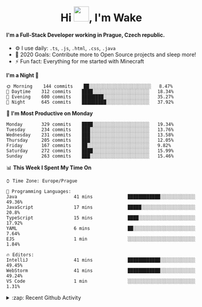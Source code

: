 <h1 align="center">Hi <img src="https://raw.githubusercontent.com/MrWakeCZ/MrWakeCZ/master/Hi.gif" width="40px" />, I'm Wake</h1>

#### I'm a Full-Stack Developer working in Prague, Czech republic.
- ⚙️ I use daily: `.ts`, `.js`, `.html`, `.css`, `.java`
- 🥅 2020 Goals: Contribute more to Open Source projects and sleep more!
- ⚡ Fun fact: Everything for me started with Minecraft

<!--START_SECTION:waka-->
**I'm a Night 🦉** 

```text
🌞 Morning    144 commits    ██░░░░░░░░░░░░░░░░░░░░░░░   8.47% 
🌆 Daytime    312 commits    ████░░░░░░░░░░░░░░░░░░░░░   18.34% 
🌃 Evening    600 commits    ████████░░░░░░░░░░░░░░░░░   35.27% 
🌙 Night      645 commits    █████████░░░░░░░░░░░░░░░░   37.92%

```
📅 **I'm Most Productive on Monday** 

```text
Monday       329 commits    ████░░░░░░░░░░░░░░░░░░░░░   19.34% 
Tuesday      234 commits    ███░░░░░░░░░░░░░░░░░░░░░░   13.76% 
Wednesday    231 commits    ███░░░░░░░░░░░░░░░░░░░░░░   13.58% 
Thursday     205 commits    ███░░░░░░░░░░░░░░░░░░░░░░   12.05% 
Friday       167 commits    ██░░░░░░░░░░░░░░░░░░░░░░░   9.82% 
Saturday     272 commits    ████░░░░░░░░░░░░░░░░░░░░░   15.99% 
Sunday       263 commits    ███░░░░░░░░░░░░░░░░░░░░░░   15.46%

```


📊 **This Week I Spent My Time On** 

```text
⌚︎ Time Zone: Europe/Prague

💬 Programming Languages: 
Java                     41 mins             ████████████░░░░░░░░░░░░░   49.36% 
JavaScript               17 mins             █████░░░░░░░░░░░░░░░░░░░░   20.8% 
TypeScript               15 mins             ████░░░░░░░░░░░░░░░░░░░░░   17.92% 
YAML                     6 mins              ██░░░░░░░░░░░░░░░░░░░░░░░   7.64% 
EJS                      1 min               ░░░░░░░░░░░░░░░░░░░░░░░░░   1.84%

🔥 Editors: 
IntelliJ                 41 mins             ████████████░░░░░░░░░░░░░   49.45% 
WebStorm                 41 mins             ████████████░░░░░░░░░░░░░   49.24% 
VS Code                  1 min               ░░░░░░░░░░░░░░░░░░░░░░░░░   1.31%

```


<!--END_SECTION:waka-->

<details>
  <summary>:zap: Recent Github Activity</summary>

<!--START_SECTION:activity-->
1. 🎉 Merged PR [#6](https://github.com/craftmania-cz/craftlobby/pull/6) in [craftmania-cz/craftlobby](https://github.com/craftmania-cz/craftlobby)
2. 🎉 Merged PR [#14](https://github.com/craftmania-cz/craftmanager/pull/14) in [craftmania-cz/craftmanager](https://github.com/craftmania-cz/craftmanager)
3. 🎉 Merged PR [#89](https://github.com/waked-cz/corgi/pull/89) in [waked-cz/corgi](https://github.com/waked-cz/corgi)
4. 🎉 Merged PR [#2](https://github.com/craftmania-cz/craftcore/pull/2) in [craftmania-cz/craftcore](https://github.com/craftmania-cz/craftcore)
5. 🎉 Merged PR [#7](https://github.com/craftmania-cz/craftlobby/pull/7) in [craftmania-cz/craftlobby](https://github.com/craftmania-cz/craftlobby)
<!--END_SECTION:activity-->

</details>
